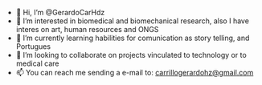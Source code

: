 - 👋 Hi, I’m @GerardoCarHdz
- 👀 I’m interested in biomedical and biomechanical research, also I have interes on art, human resources and ONGS 
- 🌱 I’m currently learning habilities for comunication as story telling, and Portugues 
- 💞️ I’m looking to collaborate on projects vinculated to technology or to medical care
- 📫 You can reach me sending a e-mail to: carrillogerardohz@gmail.com

<!---
GerardoCarHdz/GerardoCarHdz is a ✨ special ✨ repository because its `README.md` (this file) appears on your GitHub profile.
You can click the Preview link to take a look at your changes.
--->

